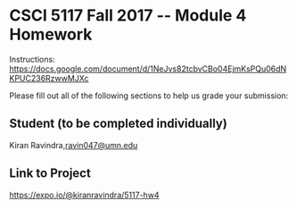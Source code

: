 # CSCI 5117 Fall 2017 -- Module 4 Homework

Instructions:
https://docs.google.com/document/d/1NeJvs82tcbvCBo04EjmKsPQu06dNKPUC236RzwwMJXc

Please fill out all of the following sections to help us grade your submission:

## Student (to be completed individually)


Kiran Ravindra,ravin047@umn.edu

## Link to Project

<https://expo.io/@kiranravindra/5117-hw4>
